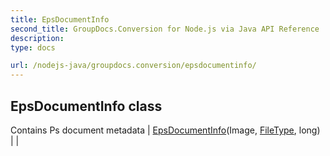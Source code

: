 ```yaml
---
title: EpsDocumentInfo
second_title: GroupDocs.Conversion for Node.js via Java API Reference
description: 
type: docs

url: /nodejs-java/groupdocs.conversion/epsdocumentinfo/
---
```


## EpsDocumentInfo class
Contains Ps document metadata
| [EpsDocumentInfo](epsdocumentinfo)(Image, [FileType](../filetype), long) |  |
